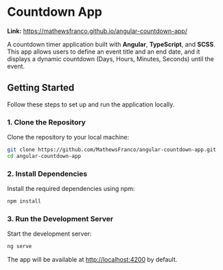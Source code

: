 # Countdown App

**Link:** <https://mathewsfranco.github.io/angular-countdown-app/>

A countdown timer application built with **Angular**, **TypeScript**, and **SCSS**. This app allows users to define an event title and an end date, and it displays a dynamic countdown (Days, Hours, Minutes, Seconds) until the event.

## Getting Started

Follow these steps to set up and run the application locally.

### 1. Clone the Repository

Clone the repository to your local machine:

```bash
git clone https://github.com/MathewsFranco/angular-countdown-app.git
cd angular-countdown-app
```

### 2. Install Dependencies

Install the required dependencies using npm:

```bash
npm install
```

### 3. Run the Development Server

Start the development server:

```bash
ng serve
```

The app will be available at [http://localhost:4200](http://localhost:4200) by default.
